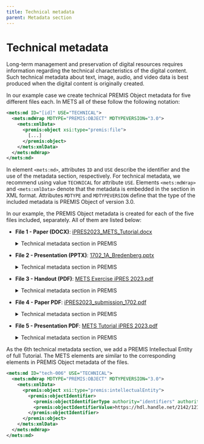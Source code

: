 ```yaml
---
title: Technical metadata
parent: Metadata section
---
```

# Technical metadata

Long-term management and preservation of digital resources requires information regarding the technical characteristics of the digital content. Such technical metadata about text, image, audio, and video data is best produced when the digital content is originally created.

In our example case we create technical PREMIS Object metadata for five different files each. In METS all of these follow the following notation:

```xml
<mets:md ID="[id]" USE="TECHNICAL"> 
  <mets:mdWrap MDTYPE="PREMIS:OBJECT" MDTYPEVERSION="3.0">
    <mets:xmlData>
      <premis:object xsi:type="premis:file">
        [...]
      </premis:object>
    </mets:xmlData>
  </mets:mdWrap>
</mets:md>
```
In element `<mets:md>`, attributes `ID` and `USE` describe the identifier and the use of the metadata section, respectively. For technical metadata, we recommend using value `TECHNICAL` for attribute `USE`. Elements `<mets:mdWrap>` and `<mets:xmlData>` denote that the metadata is embedded in the section in XML format. Attributes `MDTYPE` and `MDTYPEVERSION` define that the type of the included metadata is PREMIS Object of version 3.0.

In our example, the PREMIS Object metadata is created for each of the five files included, separately. All of them are listed below:

- **File 1 - Paper (DOCX)**: [iPRES2023_METS_Tutorial.docx](https://raw.githubusercontent.com/mets/METS-board/master/iPres2023Tutorial/originalfiles/iPRES2023_METS_Tutorial.docx)
    <details markdown="block">
  
    <summary>Technical metadata section in PREMIS</summary>

    ```xml
    <mets:md ID="tech-001" USE="TECHNICAL"> 
      <mets:mdWrap MDTYPE="PREMIS:OBJECT" MDTYPEVERSION="3.0">
        <mets:xmlData>
          <premis:object xsi:type="premis:file">
            <premis:objectIdentifier>
              <premis:objectIdentifierType>local</premis:objectIdentifierType>
              <premis:objectIdentifierValue>file-001</premis:objectIdentifierValue>
            </premis:objectIdentifier>
            <premis:objectCharacteristics>
              <premis:compositionLevel>0</premis:compositionLevel>
              <premis:fixity>
                <premis:messageDigestAlgorithm authority="cryptographicHashFunctions" authorityURI="http://id.loc.gov/vocabulary/preservation/cryptographicHashFunctions" valueURI="http://id.loc.gov/vocabulary/preservation/cryptographicHashFunctions/md5">MD5</premis:messageDigestAlgorithm>
                <premis:messageDigest>dbf121ba5952a3b48528e2d032b00ad3</premis:messageDigest>
              </premis:fixity>
              <premis:size>51554</premis:size>
              <premis:format>
                <premis:formatDesignation>
                  <premis:formatName>Microsoft Word for Windows</premis:formatName>
                  <premis:formatVersion>2007 onwards</premis:formatVersion>
                </premis:formatDesignation>
                <premis:formatRegistry>
                  <premis:formatRegistryName>PRONOM</premis:formatRegistryName>
                  <premis:formatRegistryKey>fmt/412</premis:formatRegistryKey>
                  <premis:formatRegistryRole authority="http://id.loc.gov/vocabulary/preservation/formatRegistryRole" valueURI="http://id.loc.gov/vocabulary/preservation/formatRegistryRole/spe">specification</premis:formatRegistryRole>
                </premis:formatRegistry>
              </premis:format>
            </premis:objectCharacteristics>
            <premis:originalName>iPRES2023_METS_Tutorial.docx</premis:originalName>
          </premis:object>
        </mets:xmlData>
      </mets:mdWrap>
    </mets:md>
    ```

    </details>

- **File 2 - Presentation (PPTX)**: [1702_1A_Bredenberg.pptx](https://raw.githubusercontent.com/mets/METS-board/master/iPres2023Tutorial/originalfiles/1702_1A_Bredenberg.pptx)
    <details markdown="block">
  
    <summary>Technical metadata section in PREMIS</summary>

    ```xml
    <mets:md ID="tech-002" USE="TECHNICAL"> 
      <mets:mdWrap MDTYPE="PREMIS:OBJECT" MDTYPEVERSION="3.0">
        <mets:xmlData>
          <premis:object xsi:type="premis:file">
            <premis:objectIdentifier>
              <premis:objectIdentifierType>local</premis:objectIdentifierType>
              <premis:objectIdentifierValue>file-002</premis:objectIdentifierValue>
            </premis:objectIdentifier>
            <premis:objectCharacteristics>
              <premis:compositionLevel>0</premis:compositionLevel>
              <premis:fixity>
                <premis:messageDigestAlgorithm authority="cryptographicHashFunctions" authorityURI="http://id.loc.gov/vocabulary/preservation/cryptographicHashFunctions" valueURI="http://id.loc.gov/vocabulary/preservation/cryptographicHashFunctions/md5">MD5</premis:messageDigestAlgorithm>
                <premis:messageDigest>58806238a5c0d08afa2aa4cc59dc7238</premis:messageDigest>
              </premis:fixity>
              <premis:size>1233701</premis:size>
              <premis:format>
                <premis:formatDesignation>
                  <premis:formatName>Microsoft Powerpoint for Windows</premis:formatName>
                  <premis:formatVersion>2007 onwards</premis:formatVersion>
                </premis:formatDesignation>
                <premis:formatRegistry>
                  <premis:formatRegistryName>PRONOM</premis:formatRegistryName>
                  <premis:formatRegistryKey>fmt/215</premis:formatRegistryKey>
                  <premis:formatRegistryRole authority="http://id.loc.gov/vocabulary/preservation/formatRegistryRole" valueURI="http://id.loc.gov/vocabulary/preservation/formatRegistryRole/spe">specification</premis:formatRegistryRole>
                </premis:formatRegistry>
              </premis:format>
            </premis:objectCharacteristics>
            <premis:originalName>1702_1A_Bredenberg.pptx</premis:originalName>
          </premis:object>            
        </mets:xmlData>
      </mets:mdWrap>
    </mets:md>
    ```

- **File 3 - Handout (PDF)**: [METS Exercise iPRES 2023.pdf](https://raw.githubusercontent.com/mets/METS-board/master/iPres2023Tutorial/METS%20Exercise%20iPRES%202023.pdf)
    <details markdown="block">
  
    <summary>Technical metadata section in PREMIS</summary>

    ```xml
    <mets:md ID="tech-003" USE="TECHNICAL">
      <mets:mdWrap MDTYPE="PREMIS:OBJECT" MDTYPEVERSION="3.0">
        <mets:xmlData>
          <premis:object xsi:type="premis:file">
            <premis:objectIdentifier>
              <premis:objectIdentifierType>local</premis:objectIdentifierType>
              <premis:objectIdentifierValue>file-003</premis:objectIdentifierValue>
            </premis:objectIdentifier>
            <premis:objectCharacteristics>
              <premis:compositionLevel>0</premis:compositionLevel>
              <premis:fixity>
                <premis:messageDigestAlgorithm authority="cryptographicHashFunctions" authorityURI="http://id.loc.gov/vocabulary/preservation/cryptographicHashFunctions" valueURI="http://id.loc.gov/vocabulary/preservation/cryptographicHashFunctions/md5">MD5</premis:messageDigestAlgorithm>
                <premis:messageDigest>ace57c041cef79977c87353e96475d58</premis:messageDigest>
              </premis:fixity>
              <premis:size>253648</premis:size>
              <premis:format>
                <premis:formatDesignation>
                  <premis:formatName>Acrobat PDF 1.7 - Portable Document Format</premis:formatName>
                  <premis:formatVersion>1.7</premis:formatVersion>
                </premis:formatDesignation>
                <premis:formatRegistry>
                  <premis:formatRegistryName>PRONOM</premis:formatRegistryName>
                  <premis:formatRegistryKey>fmt/276</premis:formatRegistryKey>
                  <premis:formatRegistryRole authority="http://id.loc.gov/vocabulary/preservation/formatRegistryRole" valueURI="http://id.loc.gov/vocabulary/preservation/formatRegistryRole/spe">specification</premis:formatRegistryRole>
                </premis:formatRegistry>
              </premis:format>
            </premis:objectCharacteristics>
            <premis:originalName>METS Exercise iPRES 2023.pdf</premis:originalName>
          </premis:object>            
        </mets:xmlData>
      </mets:mdWrap>
    </mets:md>
    ```

- **File 4 - Paper PDF**: [iPRES2023_submission_1702.pdf](https://www.ideals.illinois.edu/items/128260/bitstreams/428885/object)
    <details markdown="block">
  
    <summary>Technical metadata section in PREMIS</summary>

    ```xml
    <mets:md ID="tech-004" USE="TECHNICAL">
      <mets:mdWrap MDTYPE="PREMIS:OBJECT" MDTYPEVERSION="3.0">
        <mets:xmlData>
          <premis:object xsi:type="premis:file">
            <premis:objectIdentifier>
              <premis:objectIdentifierType>local</premis:objectIdentifierType>
              <premis:objectIdentifierValue>file-004</premis:objectIdentifierValue>
            </premis:objectIdentifier>
            <premis:objectCharacteristics>
              <premis:compositionLevel>0</premis:compositionLevel>
              <premis:fixity>
                <premis:messageDigestAlgorithm authority="cryptographicHashFunctions" authorityURI="http://id.loc.gov/vocabulary/preservation/cryptographicHashFunctions" valueURI="http://id.loc.gov/vocabulary/preservation/cryptographicHashFunctions/md5">MD5</premis:messageDigestAlgorithm>
                <premis:messageDigest>0b17b66e1c8ec8bb3074e9d5d3dd5623</premis:messageDigest>
              </premis:fixity>
              <premis:size>103555</premis:size>
              <premis:format>
                <premis:formatDesignation>
                  <premis:formatName>Acrobat PDF 1.4 - Portable Document Format</premis:formatName>
                  <premis:formatVersion>1.4</premis:formatVersion>
                </premis:formatDesignation>
                <premis:formatRegistry>
                  <premis:formatRegistryName>PRONOM</premis:formatRegistryName>
                  <premis:formatRegistryKey>fmt/18</premis:formatRegistryKey>
                  <premis:formatRegistryRole authority="http://id.loc.gov/vocabulary/preservation/formatRegistryRole" valueURI="http://id.loc.gov/vocabulary/preservation/formatRegistryRole/spe">specification</premis:formatRegistryRole>
                </premis:formatRegistry>
              </premis:format>
            </premis:objectCharacteristics>
            <premis:originalName>iPRES2023_submission_1702.pdf</premis:originalName>
          </premis:object>            
        </mets:xmlData>
      </mets:mdWrap>
    </mets:md>  
    ```

- **File 5 - Presentation PDF**: [METS Tutorial iPRES 2023.pdf](https://raw.githubusercontent.com/mets/METS-board/master/iPres2023Tutorial/METS%20Tutorial%20iPRES%202023.pdf)
    <details markdown="block">
  
    <summary>Technical metadata section in PREMIS</summary>

    ```xml
    <mets:md ID="tech-005" USE="TECHNICAL"> 
      <mets:mdWrap MDTYPE="PREMIS:OBJECT" MDTYPEVERSION="3.0">
        <mets:xmlData>
          <premis:object xsi:type="premis:file">
            <premis:objectIdentifier>
              <premis:objectIdentifierType>local</premis:objectIdentifierType>
              <premis:objectIdentifierValue>file-005</premis:objectIdentifierValue>
            </premis:objectIdentifier>
            <premis:objectCharacteristics>
              <premis:compositionLevel>0</premis:compositionLevel>
              <premis:fixity>
                <premis:messageDigestAlgorithm authority="cryptographicHashFunctions" authorityURI="http://id.loc.gov/vocabulary/preservation/cryptographicHashFunctions" valueURI="http://id.loc.gov/vocabulary/preservation/cryptographicHashFunctions/md5">MD5</premis:messageDigestAlgorithm>
                <premis:messageDigest>0c171c6ecab670343e02cd0f26e85385</premis:messageDigest>
              </premis:fixity>
              <premis:size>972257</premis:size>
              <premis:format>
                <premis:formatDesignation>
                  <premis:formatName>Acrobat PDF 1.7 - Portable Document Format</premis:formatName>
                  <premis:formatVersion>1.7</premis:formatVersion>
                </premis:formatDesignation>
                <premis:formatRegistry>
                  <premis:formatRegistryName>PRONOM</premis:formatRegistryName>
                  <premis:formatRegistryKey>fmt/276</premis:formatRegistryKey>
                  <premis:formatRegistryRole authority="http://id.loc.gov/vocabulary/preservation/formatRegistryRole" valueURI="http://id.loc.gov/vocabulary/preservation/formatRegistryRole/spe">specification</premis:formatRegistryRole>
                </premis:formatRegistry>
              </premis:format>
            </premis:objectCharacteristics>
            <premis:originalName>METS Tutorial iPRES 2023.pdf</premis:originalName>
          </premis:object>            
        </mets:xmlData>
      </mets:mdWrap>
    </mets:md>
    ```
    
As the 6th technical metadata section, we add a PREMIS Intellectual Entity of full Tutorial. The METS elements are similar to the corresponding elements in PREMIS Object metadata of the files.

```xml
<mets:md ID="tech-006" USE="TECHNICAL"> 
  <mets:mdWrap MDTYPE="PREMIS:OBJECT" MDTYPEVERSION="3.0">
    <mets:xmlData>
      <premis:object xsi:type="premis:intellectualEntity">
        <premis:objectIdentifier>
          <premis:objectIdentifierType authority="identifiers" authorityURI="http://id.loc.gov/vocabulary/identifiers" valueURI="http://id.loc.gov/vocabulary/identifiers/hdl" >hdl</premis:objectIdentifierType>
          <premis:objectIdentifierValue>https://hdl.handle.net/2142/121056</premis:objectIdentifierValue>
        </premis:objectIdentifier> 
      </premis:object>            
    </mets:xmlData>
  </mets:mdWrap>
</mets:md>
```
